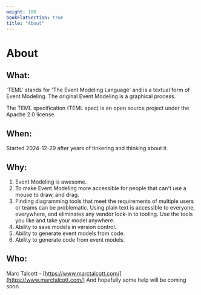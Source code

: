 ```yaml
---
weight: 100
bookFlatSection: true
title: "About"
---
```


# About

## What:

'TEML' stands for 'The Event Modeling Language' and is a textual form of Event Modeling. The original Event Modeling is a graphical process.

The TEML specification (TEML spec) is an open source project under the Apache 2.0 license.

## When:

Started 2024-12-29 after years of tinkering and thinking about it.

## Why:

1. Event Modeling is awesome.
2. To make Event Modeling more accessible for people that can't use a mouse to draw, and drag.
3. Finding diagramming tools that meet the requirements of multiple users or teams can be problematic. Using plain text is accessible to everyone, everywhere, and eliminates any vendor lock-in to tooling. Use the tools you like and take your model anywhere.
4. Ability to save models in version control.
5. Ability to generate event models from code.
6. Ability to generate code from event models.

## Who:

Marc Talcott - [https://www.marctalcott.com/](https://www.marctalcott.com/)
And hopefully some help will be coming soon.
